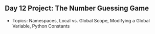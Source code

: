## Day 12 Project: The Number Guessing Game
- Topics: Namespaces, Local vs. Global Scope, Modifying a Global Variable, Python Constants

